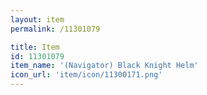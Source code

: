 ```yaml
---
layout: item
permalink: /11301079

title: Item
id: 11301079
item_name: '(Navigator) Black Knight Helm'
icon_url: 'item/icon/11300171.png'
---
```

